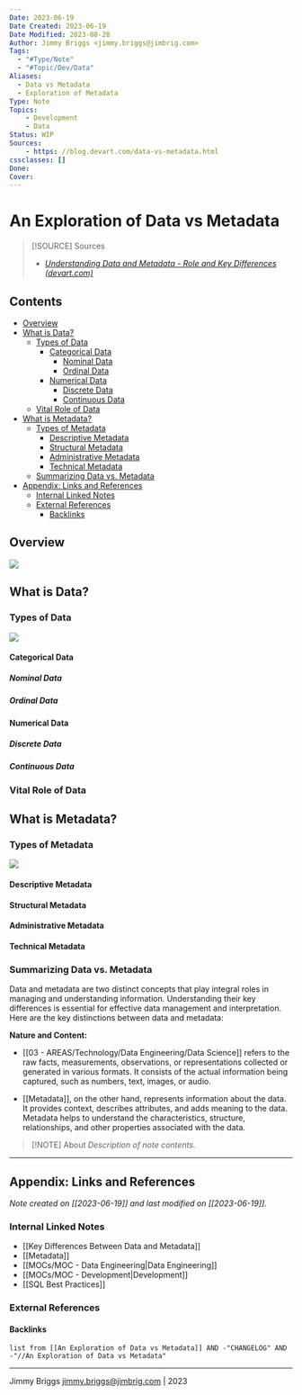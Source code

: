 ```yaml
---
Date: 2023-06-19
Date Created: 2023-06-19
Date Modified: 2023-08-28
Author: Jimmy Briggs <jimmy.briggs@jimbrig.com>
Tags:
  - "#Type/Note"
  - "#Topic/Dev/Data"
Aliases:
  - Data vs Metadata
  - Exploration of Metadata
Type: Note
Topics: 
	- Development
	- Data
Status: WIP
Sources: 
	- https: //blog.devart.com/data-vs-metadata.html
cssclasses: []
Done: 
Cover:
---
```


# An Exploration of Data vs Metadata

> [!SOURCE] Sources
> - *[Understanding Data and Metadata - Role and Key Differences (devart.com)](https://blog.devart.com/data-vs-metadata.html)*


## Contents

- [Overview](#overview)
- [What is Data?](#what-is-data)
	- [Types of Data](#types-of-data)
		- [Categorical Data](#categorical-data)
			- [Nominal Data](#nominal-data)
			- [Ordinal Data](#ordinal-data)
		- [Numerical Data](#numerical-data)
			- [Discrete Data](#discrete-data)
			- [Continuous Data](#continuous-data)
	- [Vital Role of Data](#vital-role-of-data)
- [What is Metadata?](#what-is-metadata)
	- [Types of Metadata](#types-of-metadata)
		- [Descriptive Metadata](#descriptive-metadata)
		- [Structural Metadata](#structural-metadata)
		- [Administrative Metadata](#administrative-metadata)
		- [Technical Metadata](#technical-metadata)
	- [Summarizing Data vs. Metadata](#summarizing-data-vs-metadata)
- [Appendix: Links and References](#appendix-links-and-references)
	- [Internal Linked Notes](#internal-linked-notes)
	- [External References](#external-references)
		- [Backlinks](#backlinks)


## Overview

![](https://i.imgur.com/MSbeBlV.png)


## What is Data?

### Types of Data

![](https://i.imgur.com/2ff4IMV.png)


#### Categorical Data

##### Nominal Data

##### Ordinal Data

#### Numerical Data

##### Discrete Data

##### Continuous Data

### Vital Role of Data

## What is Metadata?

### Types of Metadata

![](https://i.imgur.com/06ysBK8.png)


#### Descriptive Metadata

#### Structural Metadata

#### Administrative Metadata

#### Technical Metadata

### Summarizing Data vs. Metadata

Data and metadata are two distinct concepts that play integral roles in managing and understanding information. Understanding their key differences is essential for effective data management and interpretation. Here are the key distinctions between data and metadata:

**Nature and Content:**

- [[03 - AREAS/Technology/Data Engineering/Data Science]] refers to the raw facts, measurements, observations, or representations collected or generated in various formats. It consists of the actual information being captured, such as numbers, text, images, or audio.

- [[Metadata]], on the other hand, represents information about the data. It provides context, describes attributes, and adds meaning to the data. Metadata helps to understand the characteristics, structure, relationships, and other properties associated with the data.


> [!NOTE] About
> *Description of note contents.*


***

## Appendix: Links and References

*Note created on [[2023-06-19]] and last modified on [[2023-06-19]].*

### Internal Linked Notes

- [[Key Differences Between Data and Metadata]]
- [[Metadata]]
- [[MOCs/MOC - Data Engineering|Data Engineering]]
- [[MOCs/MOC - Development|Development]]
- [[SQL Best Practices]]

### External References



#### Backlinks

```dataview
list from [[An Exploration of Data vs Metadata]] AND -"CHANGELOG" AND -"//An Exploration of Data vs Metadata"
```


***

Jimmy Briggs <jimmy.briggs@jimbrig.com> | 2023

